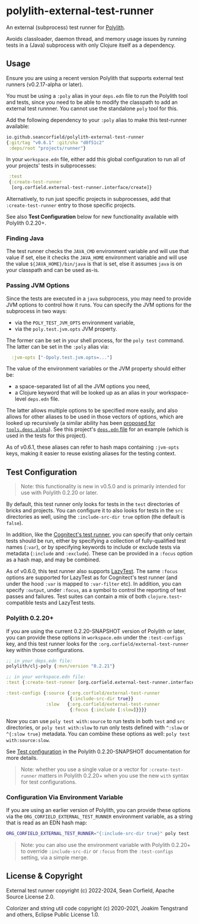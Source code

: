 # polylith-external-test-runner

An external (subprocess) test runner for [Polylith](https://github.com/polyfy/polylith).

Avoids classloader, daemon thread, and memory usage issues
by running tests in a (Java) subprocess with only Clojure itself as a
dependency.

## Usage

Ensure you are using a recent version Polylith that supports
external test runners (v0.2.17-alpha or later).

You must be using a `:poly` alias in your `deps.edn` file to run the Polylith
tool and tests, since you need to be able to modify the classpath to add an
external test runnner. You cannot use the standalone `poly` tool for this.

Add the following dependency to your `:poly` alias to
make this test-runner available:

```clojure
io.github.seancorfield/polylith-external-test-runner
{:git/tag "v0.6.1" :git/sha "d0f51c2"
 :deps/root "projects/runner"}
```

In your `workspace.edn` file, either add this global configuration
to run all of your projects' tests in subprocesses:

```clojure
 :test
 {:create-test-runner
  [org.corfield.external-test-runner.interface/create]}
```

Alternatively, to run just specific projects in subprocesses,
add that `:create-test-runner` entry to those specific projects.

See also **Test Configuration** below for new functionality available with Polylith 0.2.20+.

### Finding Java

The test runner checks the `JAVA_CMD` environment variable and will use
that value if set, else it checks the `JAVA_HOME` environment variable
and will use the value `${JAVA_HOME}/bin/java` is that is set, else it
assumes `java` is on your classpath and can be used as-is.

### Passing JVM Options

Since the tests are executed in a `java` subprocess, you may need to
provide JVM options to control how it runs. You can specify the JVM
options for the subprocess in two ways:
* via the `POLY_TEST_JVM_OPTS` environment variable,
* via the `poly.test.jvm.opts` JVM property.

The former can be set in your shell process, for the `poly test` command.
The latter can be set in the `:poly` alias via:
```clojure
  :jvm-opts ["-Dpoly.test.jvm.opts=..."]
```

The value of the environment variables or the JVM property should either be:
* a space-separated list of all the JVM options you need,
* a Clojure keyword that will be looked up as an alias in your workspace-level `deps.edn` file.

The latter allows multiple options to be specified more easily, and also
allows for other aliases to be used in those vectors of options, which are
looked up recursively (a similar ability has been [proposed for `tools.deps.alpha`](https://clojure.atlassian.net/browse/TDEPS-184)).
See this project's [`deps.edn` file](https://github.com/seancorfield/polylith-external-test-runner/blob/main/deps.edn)
for an example (which is used in the tests for this project).

As of v0.6.1, these aliases can refer to hash maps containing `:jvm-opts` keys,
making it easier to reuse existing aliases for the testing context.

## Test Configuration

> Note: this functionality is new in v0.5.0 and is primarily intended for use with Polylith 0.2.20 or later.

By default, this test runner only looks for tests in the `test` directories
of bricks and projects. You can configure it to also looks for tests in the
`src` directories as well, using the `:include-src-dir true` option (the
default is `false`).

In addition, like the [Cognitect's test runner](https://github.com/cognitect-labs/test-runner),
you can specify that only certain tests should be run, either by specifying
a collection of fully-qualified test names (`:var`), or by specifying
keywords to include or exclude tests via metadata (`:include` and `:exclude`).
These can be provided in a `:focus` option as a hash map, and may be combined.

As of v0.6.0, this test runner also supports [LazyTest](https://github.com/NoahTheDuke/lazytest).
The same `:focus` options are supported for LazyTest as for Cognitect's test runner
(and under the hood `:var` is mapped to `:var-filter` etc). In addition, you can
specify `:output`, under `:focus`, as a symbol to control the reporting of
test passes and failures. Test suites can contain a mix of both
`clojure.test`-compatible tests and LazyTest tests.

### Polylith 0.2.20+

If you are using the current 0.2.20-SNAPSHOT version of Polylith or later, you can
provide these options in `workspace.edn` under the `:test-configs` key, and
this test runner looks for the `:org.corfield/external-test-runner` key within
those configurations.

```clojure
;; in your deps.edn file:
polylith/clj-poly {:mvn/version "0.2.21"}

;; in your workspace.edn file:
:test {:create-test-runner [org.corfield.external-test-runner.interface/create]}

:test-configs {:source {:org.corfield/external-test-runner
                        {:include-src-dir true}}
               :slow   {:org.corfield/external-test-runner
                        {:focus {:include [:slow]}}}}
```

Now you can use `poly test with:source` to run tests in both `test` and `src`
directories, or `poly test with:slow` to run only tests defined with `^:slow` or
`^{:slow true}` metadata. You can combine these options as well: `poly test with:source:slow`.

See [Test configuration](https://cljdoc.org/d/polylith/clj-poly/CURRENT/doc/test-runners#test-configuration)
in the Polylith 0.2.20-SNAPSHOT documentation for more details.

> Note: whether you use a single value or a vector for `:create-test-runner` matters in Polylith 0.2.20+ when you use the new `with` syntax for test configurations.

### Configuration Via Environment Variable

If you are using an earlier version of Polylith, you can provide these options
via the `ORG_CORFIELD_EXTERNAL_TEST_RUNNER` environment variable, as a string
that is read as an EDN hash map:

```bash
ORG_CORFIELD_EXTERNAL_TEST_RUNNER="{:include-src-dir true}" poly test
```

> Note: you can also use the environment variable with Polylith 0.2.20+ to override `:include-src-dir` or `:focus` from the `:test-configs` setting, via a simple merge.

## License & Copyright

External test runner copyright (c) 2022-2024, Sean Corfield,
Apache Source License 2.0.

Colorizer and string util code copyright (c) 2020-2021, Joakim Tengstrand and others, Eclipse Public License 1.0.
